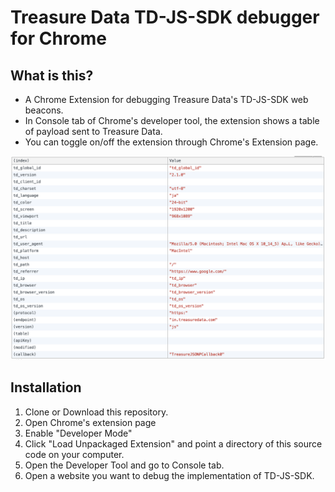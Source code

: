 # Treasure Data TD-JS-SDK debugger for Chrome

## What is this?
- A Chrome Extension for debugging Treasure Data's TD-JS-SDK web beacons.
- In Console tab of Chrome's developer tool, the extension shows a table of payload sent to Treasure Data.
- You can toggle on/off the extension through Chrome's Extension page.

![Screenshot](./screenshot.png)


## Installation
1. Clone or Download this repository.
2. Open Chrome's extension page
3. Enable "Developer Mode"
4. Click "Load Unpackaged Extension" and point a directory of this source code on your computer.
5. Open the Developer Tool and go to Console tab.
6. Open a website you want to debug the implementation of TD-JS-SDK.
